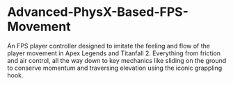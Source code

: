# Advanced-PhysX-Based-FPS-Movement
An FPS player controller designed to imitate the feeling and flow of the player movement in Apex Legends and Titanfall 2. Everything from friction and air control, all the way down to key mechanics like sliding on the ground to conserve momentum and traversing elevation using the iconic grappling hook.
